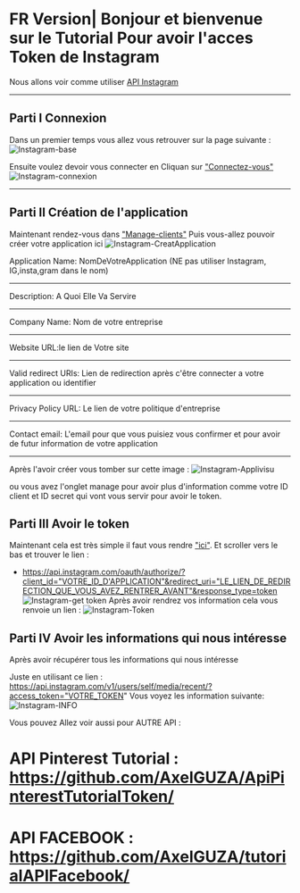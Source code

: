 # FR Version| Bonjour et bienvenue sur le Tutorial Pour avoir l'acces Token de Instagram

Nous allons voir comme utiliser [API Instagram ](https://www.instagram.com/developer/authentication/)

***
## Parti I Connexion

Dans un premier temps vous allez vous retrouver sur la page suivante :
![Instagram-base](https://user-images.githubusercontent.com/38752522/56944904-88f46680-6b68-11e9-8121-b65a16181695.PNG)

Ensuite voulez devoir vous connecter en Cliquan sur ["Connectez-vous"](https://www.instagram.com/accounts/login/?next=/developer/authentication/) 
![Instagram-connexion](https://user-images.githubusercontent.com/38752522/56944996-d670d380-6b68-11e9-9b0f-118d20a22f02.PNG)

***
## Parti II Création de l'application
Maintenant rendez-vous dans ["Manage-clients"](https://www.instagram.com/developer/clients/manage/) 
Puis vous-allez pouvoir créer votre application ici 
![Instagram-CreatApplication](https://user-images.githubusercontent.com/38752522/56945196-9a8a3e00-6b69-11e9-84d4-470f07109039.PNG)


Application Name: NomDeVotreApplication (NE pas utiliser Instagram, IG,insta,gram dans le nom)

***
Description: A Quoi Elle Va Servire
***
Company Name: Nom de votre entreprise
***
Website URL:le lien de Votre site 
***
Valid redirect URIs: Lien de redirection après c'être connecter a votre application ou identifier
***
Privacy Policy URL: Le lien de votre politique d'entreprise
***
Contact email: L'email pour que vous puisiez vous confirmer et pour avoir de futur information de votre application
***

Après l'avoir créer vous tomber sur cette image :
![Instagram-Applivisu](https://user-images.githubusercontent.com/38752522/56945422-82ff8500-6b6a-11e9-9ba0-a4be479fc955.PNG)

ou vous avez l'onglet manage pour avoir plus d'information comme votre ID client et ID secret qui vont vous servir pour avoir le token.

## Parti III Avoir le token
 Maintenant cela est très simple il faut vous rendre ["ici"](https://www.instagram.com/developer/authentication/).
 Et scroller vers le bas et trouver le lien : 
 - https://api.instagram.com/oauth/authorize/?client_id="VOTRE_ID_D'APPLICATION"&redirect_uri="LE_LIEN_DE_REDIRECTION_QUE_VOUS_AVEZ_RENTRER_AVANT"&response_type=token
![Instagram-get token](https://user-images.githubusercontent.com/38752522/56946635-01a9f180-6b6e-11e9-91c8-ee1be18c1da9.PNG)
 Après avoir rendrez vos information cela vous renvoie un lien :
![Instagram-Token](https://user-images.githubusercontent.com/38752522/56946637-02428800-6b6e-11e9-9db0-a3e59dbd370d.PNG)
 
 ## Parti IV Avoir les informations qui nous intéresse
 Après avoir récupérer tous les informations qui nous intéresse
 
 Juste en utilisant ce lien : https://api.instagram.com/v1/users/self/media/recent/?access_token="VOTRE_TOKEN"
 Vous voyez les information suivante:
 ![Instagram-INFO](https://user-images.githubusercontent.com/38752522/56946827-a4fb0680-6b6e-11e9-8055-f60da1fef332.PNG)
 
Vous pouvez Allez voir aussi pour AUTRE API :
# API Pinterest Tutorial : https://github.com/AxelGUZA/ApiPinterestTutorialToken/
# API FACEBOOK : https://github.com/AxelGUZA/tutorialAPIFacebook/

 
 


 



